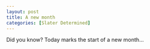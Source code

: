 ```yaml
---
layout: post
title: A new month
categories: [Slater Determined]
---
```

Did you know? Today marks the start of a new month...
